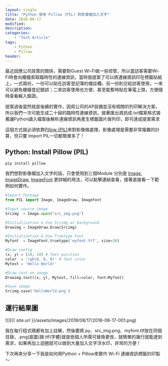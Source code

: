 ```yaml
---
layout: single
title: "Python 使用 Pillow (PIL) 對影像檔加入文字"
date: 2018-08-17
modified:
description:
categories:
    - "Tech Article"
tags:
    - Python
    - Pillow
header:
---
```


最近因應公司政策的關係，需要對Guest Wi-Fi做一些控管，所以當訪客需要Wi-Fi時會向櫃檯索取臨時性的連線資訊，當時我提案了可以將連線資訊印在標籤貼紙上，一式兩份，一份可以貼在訪客登記簿的備註欄，另一份則交給訪客使用，一來可以避免櫃檯登記錯誤；二來訪客使用也方便，甚至能暫時貼在筆電上頭，方便隨時查看輸入驗證。


提案過後當然就是後續的實作，因爲公司的AP設備並沒有相關的列印解決方案，所以我們一次可能生成二十組的臨時性連線資訊，接著匯出資訊成.txt檔案格式接著讓Python讀入檔案後解析連線資訊再產生標籤圖片做列印，即可達成提案需求

這個方式就必須依靠[Pillow (PIL)][Pillow (PIL)]來對影像做處理，影像處理是需要非常複雜的計算，但只要 Import PIL一切都簡單多了！

## Python: Install Pillow (PIL)
```console
pip install pillow
```

我們想對影像檔加入文字的話，只會使用到三個Module 分別是 [Image][Image], [ImageDraw][ImageDraw],  [ImageFont][ImageFont] 更詳細的用法，可以點擊連結查看，接著直接看一下範例如何實作。

```python
#Import Package
from PIL import Image, ImageDraw, ImageFont

#Input source image
Srcimg  = Image.open("src_img.png")

#Initialization & Use Srcimg as background
Drawimg = ImageDraw.Draw(Srcimg)

#Initialization & Use Truetype Font
Myfont  = ImageFont.truetype('myfont.ttf', size=30)

#Draw config
(x, y) = (10, 10) # Text position
color  = 'rgb(0, 0, 0)' # Text color
Mytext = 'Hello World!'

#Draw text on image
Drawimg.text((x, y), Mytext, fill=color, font=Myfont)

#Save image
Srcimg.save('HelloWorld.png')
```

## 運行結果圖
![]({{ site.url }}/assets/images/2018/08/17/2018-08-17-001.png)

我在每行程式碼都有加上註解，然後要將.py、src_img.png、myfont.ttf放在同個目錄，.png(底圖)跟.ttf(字體)就是依個人所需可替換更改，就簡單的幾行就能達到需求，如果再加上迴圈就可以做到大量加入文字浮水印，非常的方便！

下次再來分享一下我是如何用Python + Pillow來實作 Wi-Fi 連線資訊標籤的印製～

[Pillow (PIL)]: https://pillow.readthedocs.io/
[Image]: https://pillow.readthedocs.io/en/5.2.x/reference/Image.html
[ImageDraw]: https://pillow.readthedocs.io/en/5.2.x/reference/ImageDraw.html
[ImageFont]: https://pillow.readthedocs.io/en/5.2.x/reference/ImageFont.html
